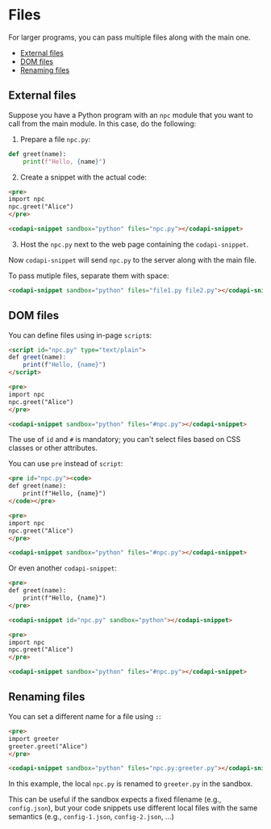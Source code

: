 # Files

For larger programs, you can pass multiple files along with the main one.

-   [External files](#external-files)
-   [DOM files](#dom-files)
-   [Renaming files](#renaming-files)

## External files

Suppose you have a Python program with an `npc` module that you want to call from the main module. In this case, do the following:

1. Prepare a file `npc.py`:

```python
def greet(name):
    print(f"Hello, {name}")
```

2. Create a snippet with the actual code:

```html
<pre>
import npc
npc.greet("Alice")
</pre>

<codapi-snippet sandbox="python" files="npc.py"></codapi-snippet>
```

3. Host the `npc.py` next to the web page containing the `codapi-snippet`.

Now `codapi-snippet` will send `npc.py` to the server along with the main file.

To pass mutiple files, separate them with space:

```html
<codapi-snippet sandbox="python" files="file1.py file2.py"></codapi-snippet>
```

## DOM files

You can define files using in-page `script`s:

```html
<script id="npc.py" type="text/plain">
def greet(name):
    print(f"Hello, {name}")
</script>

<pre>
import npc
npc.greet("Alice")
</pre>

<codapi-snippet sandbox="python" files="#npc.py"></codapi-snippet>
```

The use of `id` and `#` is mandatory; you can't select files based on CSS classes or other attributes.

You can use `pre` instead of `script`:

```html
<pre id="npc.py"><code>
def greet(name):
    print(f"Hello, {name}")
</code></pre>

<pre>
import npc
npc.greet("Alice")
</pre>

<codapi-snippet sandbox="python" files="#npc.py"></codapi-snippet>
```

Or even another `codapi-snippet`:

```html
<pre>
def greet(name):
    print(f"Hello, {name}")
</pre>

<codapi-snippet id="npc.py" sandbox="python"></codapi-snippet>

<pre>
import npc
npc.greet("Alice")
</pre>

<codapi-snippet sandbox="python" files="#npc.py"></codapi-snippet>
```

## Renaming files

You can set a different name for a file using `:`:

```html
<pre>
import greeter
greeter.greet("Alice")
</pre>

<codapi-snippet sandbox="python" files="npc.py:greeter.py"></codapi-snippet>
```

In this example, the local `npc.py` is renamed to `greeter.py` in the sandbox.

This can be useful if the sandbox expects a fixed filename (e.g., `config.json`), but your code snippets use different local files with the same semantics (e.g., `config-1.json`, `config-2.json`, ...)

